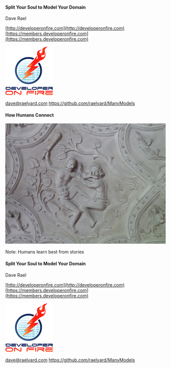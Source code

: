 #### Split Your Soul to Model Your Domain

Dave Rael

[http://developeronfire.com](http://developeronfire.com)
[https://members.developeronfire.com](https://members.developeronfire.com)

![Where Image?](images/developeronfire.png)

dave@raelyard.com
https://github.com/raelyard/ManyModels


#### How Humans Connect

![Where Image?](images/cain-abel.jpg)

Note:
Humans learn best from stories


#### Split Your Soul to Model Your Domain

Dave Rael

[http://developeronfire.com](http://developeronfire.com)
[https://members.developeronfire.com](https://members.developeronfire.com)

![Where Image?](images/developeronfire.png)

dave@raelyard.com
https://github.com/raelyard/ManyModels

